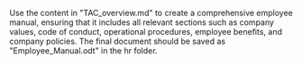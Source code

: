  Use the content in "TAC_overview.md" to create a comprehensive employee manual, ensuring that it includes all relevant sections such as company values, code of conduct, operational procedures, employee benefits, and company policies. The final document should be saved as "Employee_Manual.odt" in the hr folder.
